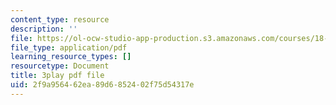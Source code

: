 ```yaml
---
content_type: resource
description: ''
file: https://ol-ocw-studio-app-production.s3.amazonaws.com/courses/18-01sc-single-variable-calculus-fall-2010/2f9a956462ea89d6852402f75d54317e_55ncRlBZstA.pdf
file_type: application/pdf
learning_resource_types: []
resourcetype: Document
title: 3play pdf file
uid: 2f9a9564-62ea-89d6-8524-02f75d54317e
---
```

